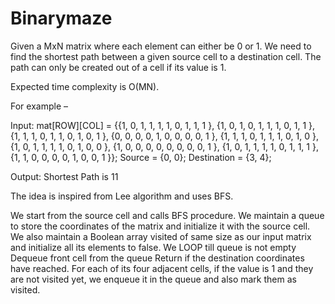 # Binarymaze
Given a MxN matrix where each element can either be 0 or 1. We need to find the shortest path between a given source cell to a destination cell. The path can only be created out of a cell if its value is 1.

Expected time complexity is O(MN).

For example –

Input:
mat[ROW][COL]  = {{1, 0, 1, 1, 1, 1, 0, 1, 1, 1 },
                  {1, 0, 1, 0, 1, 1, 1, 0, 1, 1 },
                  {1, 1, 1, 0, 1, 1, 0, 1, 0, 1 },
                  {0, 0, 0, 0, 1, 0, 0, 0, 0, 1 },
                  {1, 1, 1, 0, 1, 1, 1, 0, 1, 0 },
                  {1, 0, 1, 1, 1, 1, 0, 1, 0, 0 },
                  {1, 0, 0, 0, 0, 0, 0, 0, 0, 1 },
                  {1, 0, 1, 1, 1, 1, 0, 1, 1, 1 },
                  {1, 1, 0, 0, 0, 0, 1, 0, 0, 1 }};
Source = {0, 0};
Destination = {3, 4};

Output:
Shortest Path is 11 

The idea is inspired from Lee algorithm and uses BFS.

We start from the source cell and calls BFS procedure.
We maintain a queue to store the coordinates of the matrix and initialize it with the source cell.
We also maintain a Boolean array visited of same size as our input matrix and initialize all its elements to false.
We LOOP till queue is not empty
Dequeue front cell from the queue
Return if the destination coordinates have reached.
For each of its four adjacent cells, if the value is 1 and they are not visited yet, we enqueue it in the queue and also mark them as visited.

